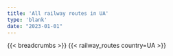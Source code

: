 ```yaml
---
title: 'All railway routes in UA'
type: 'blank'
date: "2023-01-01"
---
```


{{< breadcrumbs >}}
{{< railway_routes country=UA >}}
